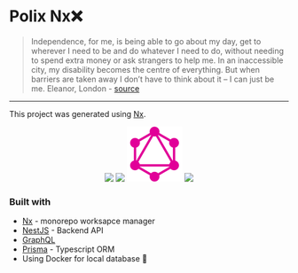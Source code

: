 # Polix Nx❌

> Independence, for me, is being able to go about my day, get to wherever I need to be and do whatever I need to do, without needing to spend extra money or ask strangers to help me. In an inaccessible city, my disability becomes the centre of everything. But when barriers are taken away I don’t have to think about it – I can just be me. Eleanor, London - [source](https://www.theguardian.com/cities/2017/sep/22/second-class-citizen-readers-navigating-cities-disability)

---

This project was generated using [Nx](https://nx.dev).

<p style="text-align: center;">
  <img src="https://raw.githubusercontent.com/nrwl/nx/master/images/nx-logo.png" width="150">
  <img src="https://nestjs.com/img/logo-small.svg" width="100">
  <img src="https://raw.githubusercontent.com/graphql/graphql.github.io/09307a2abbaf167675e93deb359b29cf1eb14a95/static/img/brand/logos/logo.svg" width="100">
  <img src="https://raw.githubusercontent.com/prisma/presskit/main/Logos/Logo%20Black.png" height="100">
</p>


### Built with

- [Nx](https://nx.dev) - monorepo worksapce manager
- [NestJS](https://nestjs.com/) - Backend API
- [GraphQL](https://graphql.org/)
- [Prisma](https://www.prisma.io/) - Typescript ORM
- Using Docker for local database 🐋
